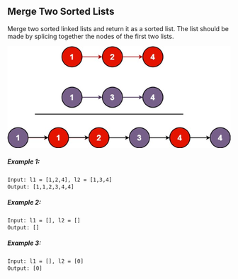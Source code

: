## Merge Two Sorted Lists
Merge two sorted linked lists and return it as a sorted list. The list should be made by splicing together the nodes of the first two lists.

![image info](./merge_ex1.jpg)

##### Example 1:
```
Input: l1 = [1,2,4], l2 = [1,3,4]
Output: [1,1,2,3,4,4]
```

##### Example 2:
```
Input: l1 = [], l2 = []
Output: []
```

##### Example 3:
```
Input: l1 = [], l2 = [0]
Output: [0]
```
